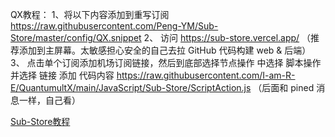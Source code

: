 QX教程：
1、将以下内容添加到重写订阅
https://raw.githubusercontent.com/Peng-YM/Sub-Store/master/config/QX.snippet
2、 访问 https://sub-store.vercel.app/ （推荐添加到主屏幕。太敏感担心安全的自己去拉 GitHub 代码构建 web & 后端）
3、 点击单个订阅添加机场订阅链接，然后到底部选择节点操作 中选择 脚本操作 并选择 链接 添加 代码内容
https://raw.githubusercontent.com/I-am-R-E/QuantumultX/main/JavaScript/Sub-Store/ScriptAction.js
（后面和 pined 消息一样，自己看）

[Sub-Store教程](https://www.notion.so/Sub-Store-6259586994d34c11a4ced5c406264b46)
